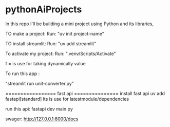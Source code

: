 # pythonAiProjects
In this repo I'll be building a mini project using Python and its libraries, 

TO make a project:
Run:
"uv init project-name"

TO install streamlit:
Run:
 "uv add streamlit"

To activate my project:
Run:
".venv/Scripts/Activate"

f = is use for taking dynamically value

To run this app :

"streamlit run unit-converter.py"

================= fast api ===============
install fast api
uv add fastapi[standard] its is use for latestmodule/dependencies

run this api:
fastapi dev main.py

swager:
http://127.0.0.1:8000/docs